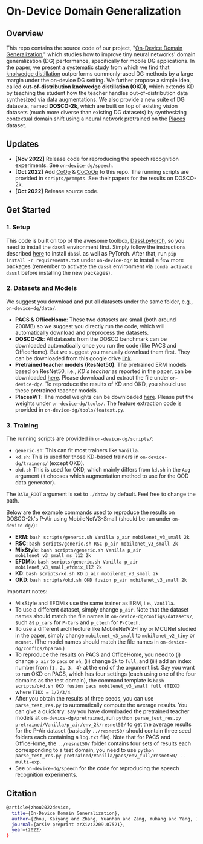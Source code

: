 # On-Device Domain Generalization

## Overview

This repo contains the source code of our project, "[On-Device Domain Generalization](https://arxiv.org/abs/2209.07521)," which studies how to improve tiny neural networks' domain generalization (DG) performance, specifically for mobile DG applications. In the paper, we present a systematic study from which we find that [knolwedge distillation](https://arxiv.org/abs/1503.02531) outperforms commonly-used DG methods by a large margin under the on-device DG setting. We further propose a simple idea, called **out-of-distribution knolwedge distillation (OKD)**, which extends KD by teaching the student how the teacher handles out-of-distribution data synthesized via data augmentations. We also provide a new suite of DG datasets, named **DOSCO-2k**, which are built on top of existing vision datasets (much more diverse than existing DG datasets) by synthesizing contextual domain shift using a neural network pretrained on the [Places](http://places2.csail.mit.edu/) dataset.

## Updates

- **[Nov 2022]** Release code for reproducing the speech recognition experiments. See `on-device-dg/speech`.
- **[Oct 2022]** Add [CoOp](https://arxiv.org/abs/2109.01134) & [CoCoOp](https://arxiv.org/abs/2203.05557) to this repo. The running scripts are provided in `scripts/prompts`. See their papers for the results on DOSCO-2k.
- **[Oct 2022]** Release source code.

## Get Started

### 1. Setup

This code is built on top of the awesome toolbox, [Dassl.pytorch](https://github.com/KaiyangZhou/Dassl.pytorch), so you need to install the `dassl` environment first. Simply follow the instructions described [here](https://github.com/KaiyangZhou/Dassl.pytorch#installation) to install `dassl` as well as PyTorch. After that, run `pip install -r requirements.txt` under `on-device-dg/` to install a few more packages (remember to activate the `dassl` environment via `conda activate dassl` before installing the new packages).

### 2. Datasets and Models

We suggest you download and put all datasets under the same folder, e.g., `on-device-dg/data/`.

- **PACS & OfficeHome**: These two datasets are small (both around 200MB) so we suggest you directly run the code, which will automatically download and preprocess the datasets.
- **DOSCO-2k**: All datasets from the DOSCO benchmark can be downloaded automatically once you run the code (like PACS and OfficeHome). But we suggest you manually download them first. They can be downloaded from this google drive [link](https://drive.google.com/drive/folders/1QJTz4vJ4Jta6Co6UHYmVnXJUGK1H9-G3?usp=sharing).
- **Pretrained teacher models (ResNet50)**: The pretrained ERM models based on ResNet50, i.e., *KD's teacher* as reported in the paper, can be downloaded [here](https://drive.google.com/file/d/1x7jk8ibhlEsh4RQwrepK-mbg5NflLnQG/view?usp=sharing). Please download and extract the file under `on-device-dg/`. To reproduce the results of KD and OKD, you should use these pretrained teacher models.
- **PlacesViT**: The model weights can be downloaded [here](https://drive.google.com/file/d/1__940fYMzzObU48JP3cveVHbUeexhk23/view?usp=sharing). Please put the weights under `on-device-dg/tools/`. The feature extraction code is provided in `on-device-dg/tools/featext.py`.

### 3. Training

The running scripts are provided in `on-device-dg/scripts/`:
- `generic.sh`: This can fit most trainers like `Vanilla`.
- `kd.sh`: This is used for those KD-based trainers in `on-device-dg/trainers/` (except OKD).
- `okd.sh` This is used for OKD, which mainly differs from `kd.sh` in the `Aug` argument (it chooses which augmentation method to use for the OOD data generator).

The `DATA_ROOT` argument is set to `./data/` by default. Feel free to change the path.

Below are the example commands used to reproduce the results on DOSCO-2k's P-Air using MobileNetV3-Small (should be run under `on-device-dg/`):
- **ERM**: `bash scripts/generic.sh Vanilla p_air mobilenet_v3_small 2k`
- **RSC**: `bash scripts/generic.sh RSC p_air mobilenet_v3_small 2k`
- **MixStyle**: `bash scripts/generic.sh Vanilla p_air mobilenet_v3_small_ms_l12 2k`
- **EFDMix**: `bash scripts/generic.sh Vanilla p_air mobilenet_v3_small_efdmix_l12 2k`
- **KD**: `bash scripts/kd.sh KD p_air mobilenet_v3_small 2k`
- **OKD**: `bash scripts/okd.sh OKD fusion p_air mobilenet_v3_small 2k`

Important notes:
- MixStyle and EFDMix use the same trainer as ERM, i.e., `Vanilla`.
- To use a different dataset, simply change `p_air`. Note that the dataset names should match the file names in `on-device-dg/configs/datasets/`, such as `p_cars` for `P-Cars` and `p_ctech` for `P-Ctech`.
- To use a different architecture like MobileNetV2-Tiny or MCUNet studied in the paper, simply change `mobilenet_v3_small` to `mobilenet_v2_tiny` or `mcunet`. (The model names should match the file names in `on-device-dg/configs/hparam`.)
- To reproduce the results on PACS and OfficeHome, you need to (i) change `p_air` to `pacs` or `oh`, (ii) change `2k` to `full`, and (iii) add an index number from `{1, 2, 3, 4}` at the end of the argument list. Say you want to run OKD on PACS, which has four settings (each using one of the four domains as the test domain), the command template is `bash scripts/okd.sh OKD fusion pacs mobilenet_v3_small full {TIDX}` where `TIDX = 1/2/3/4`.
- After you obtain the results of three seeds, you can use `parse_test_res.py` to automatically compute the average results. You can give a quick try: say you have downloaded the pretrained teacher models at `on-device-dg/pretrained`, run `python parse_test_res.py pretrained/Vanilla/p_air/env_2k/resnet50/` to get the average results for the P-Air dataset (basically `../resnet50/` should contain three seed folders each containing a `log.txt` file). Note that for PACS and OfficeHome, the `../resnet50/` folder contains four sets of results each corresponding to a test domain, you need to use `python parse_test_res.py pretrained/Vanilla/pacs/env_full/resnet50/ --multi-exp`.
- See `on-device-dg/speech` for the code for reproducing the speech recognition experiments.

## Citation

```bash
@article{zhou2022device,
  title={On-Device Domain Generalization},
  author={Zhou, Kaiyang and Zhang, Yuanhan and Zang, Yuhang and Yang, Jingkang and Loy, Chen Change and Liu, Ziwei},
  journal={arXiv preprint arXiv:2209.07521},
  year={2022}
}
```
